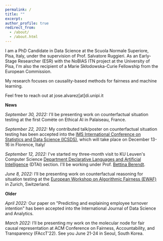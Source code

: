 ```yaml
---
permalink: /
title: ""
excerpt:
author_profile: true
redirect_from: 
  - /about/
  - /about.html
---
```


I am a PhD Candidate in Data Science at the Scuola Normale Superiore, Pisa, Italy, under the supervision of Prof. Salvatore Ruggieri. As an Early-Stage Researcher (ESR) with the NoBIAS ITN project at the University of Pisa, I'm also the recipient of a Marie Skłodowska-Curie Fellowship from the European Commission. 

My research focuses on causality-based methods for fairness and machine learning.


Feel free to reach out at jose.alvarez[at]di.unipi.it


**News**

*September 30, 2022:* I'll be presenting work on counterfactual situation testing at the first Comète on Ethical AI in Palaiseau, France.

*September 22, 2022:* My contributed talk/poster on counterfactual situation testing has been accepted into the [IMS International Conference on Statistics and Data Science (ICSDS)](https://sites.google.com/view/icsds2022), which will take place on December 13-16 in Florence, Italy/

*September 12, 2022:* I've started my three-month visit to KU Leuven's Computer Science [Department Declarative Languages and Artificial Intelligence](https://wms.cs.kuleuven.be/dtai) (DTAI) section. I'll be working under Prof. [Bettina Berendt](https://people.cs.kuleuven.be/~bettina.berendt/). 

*June 8, 2022:* I’ll be presenting work on counterfactual reasoning for situation testing at the [European Workshop on Algorithmic Fairness (EWAF)](https://sites.google.com/view/ewaf22/) in Zurich, Switzerland.

**Older**

*April 2022:* Our paper on "Predicting and explaining employee turnover intention" has been accepted into the International Journal of Data Science and Analytics.

*March 2022:* I’ll be presenting my work on the molecular node for fair causal representation at ACM Conference on Fairness, Accountability, and Transparency (FAccT’22). See you June 21-24 in Seoul, South Korea.

